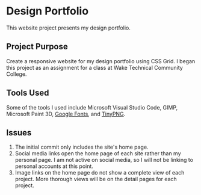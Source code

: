 # Design Portfolio
This website project presents my design portfolio. 

## Project Purpose
Create a responsive website for my design portfolio using CSS Grid. I began this project as an assignment for a class at Wake Technical Community College. 

## Tools Used
Some of the tools I used include Microsoft Visual Studio Code, GIMP, Microsoft Paint 3D, [Google Fonts](https://fonts.google.com/), and [TinyPNG](https://tinypng.com/). 

## Issues
1. The initial commit only includes the site's home page. 
2. Social media links open the home page of each site rather than my personal page. I am not active on social media, so I will not be linking to personal accounts at this point. 
3. Image links on the home page do not show a complete view of each project. More thorough views will be on the detail pages for each project. 
